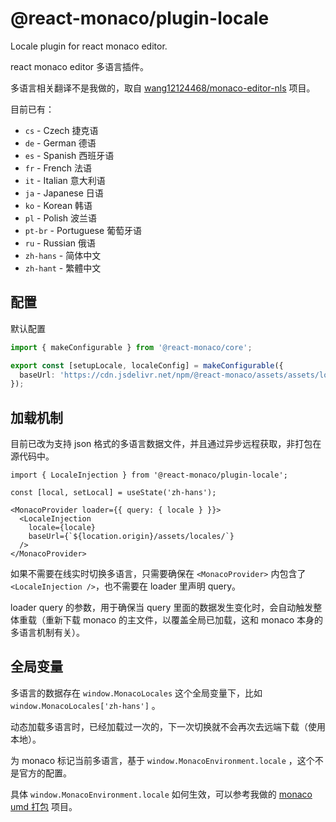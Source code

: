 # @react-monaco/plugin-locale

Locale plugin for react monaco editor.

react monaco editor 多语言插件。

多语言相关翻译不是我做的，取自 [wang12124468/monaco-editor-nls](https://github.com/wang12124468/monaco-editor-nls)
项目。

目前已有：

- `cs` - Czech 捷克语
- `de` - German 德语
- `es` - Spanish 西班牙语
- `fr` - French 法语
- `it` - Italian 意大利语
- `ja` - Japanese 日语
- `ko` - Korean 韩语
- `pl` - Polish 波兰语
- `pt-br` - Portuguese 葡萄牙语
- `ru` - Russian 俄语
- `zh-hans` - 简体中文
- `zh-hant` - 繁體中文

## 配置

默认配置

```ts
import { makeConfigurable } from '@react-monaco/core';

export const [setupLocale, localeConfig] = makeConfigurable({
  baseUrl: 'https://cdn.jsdelivr.net/npm/@react-monaco/assets/assets/locales/',
});
```

## 加载机制

目前已改为支持 json 格式的多语言数据文件，并且通过异步远程获取，非打包在源代码中。

```tsx
import { LocaleInjection } from '@react-monaco/plugin-locale';

const [local, setLocal] = useState('zh-hans');

<MonacoProvider loader={{ query: { locale } }}>
  <LocaleInjection
    locale={locale}
    baseUrl={`${location.origin}/assets/locales/`}
  />
</MonacoProvider>
```

如果不需要在线实时切换多语言，只需要确保在 `<MonacoProvider>` 内包含了
`<LocaleInjection />`，也不需要在 loader 里声明 query。

loader query 的参数，用于确保当 query 里面的数据发生变化时，会自动触发整体重载（重新下载
monaco 的主文件，以覆盖全局已加载，这和 monaco 本身的多语言机制有关）。

## 全局变量

多语言的数据存在 `window.MonacoLocales` 这个全局变量下，比如
`window.MonacoLocales['zh-hans']` 。

动态加载多语言时，已经加载过一次的，下一次切换就不会再次去远端下载（使用本地）。

为 monaco 标记当前多语言，基于 `window.MonacoEnvironment.locale` ，这个不是官方的配置。

具体 `window.MonacoEnvironment.locale`
如何生效，可以参考我做的 [monaco umd 打包](https://github.com/janpoem/rollup-monaco-bundler)
项目。

